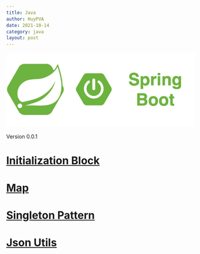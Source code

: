 ```yaml
---
title: Java
author: HuyPVA
date: 2021-10-14
category: java
layout: post
---
```


<div align="center">
    <img src="../assets/images/spring_boot_icon.png"/>
</div>

Version 0.0.1

# [Initialization Block](../java/initialization-block)

# [Map](../java/map)

# [Singleton Pattern](../java/singleton-pattern)

# [Json Utils](../java/java-json-utils)
